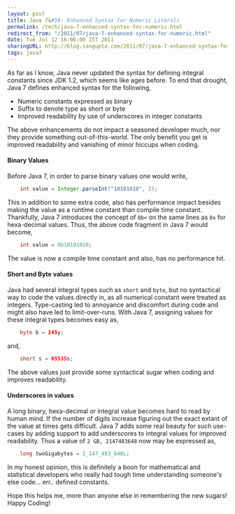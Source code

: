 ```yaml
---
layout: post
title: Java 7&#58; Enhanced Syntax for Numeric Literals
permalink: /tech/java-7-enhanced-syntax-for-numeric.html
redirect_from: "/2011/07/java-7-enhanced-syntax-for-numeric.html"
date: Tue Jul 12 16:06:00 IST 2011
sharingURL: http://blog.sangupta.com/2011/07/java-7-enhanced-syntax-for-numeric.html
tags: java7
---
```

As far as I know, Java never updated the syntax for defining integral constants since JDK 1.2, which 
seems like ages before. To end that drought, Java 7 defines enhanced syntax for the following,

* Numeric constants expressed as binary
* Suffix to denote type as short or byte
* Improved readability by use of underscores in integer constants

The above enhancements do not impact a seasoned developer much, nor they provide something out-of-this-world. 
The only benefit you get is improved readability and vanishing of minor hiccups when coding. 

#### Binary Values

Before Java 7, in order to parse binary values one would write,

```java
    int value = Integer.parseInt("10101010", 2);
```

This in addition to some extra code, also has performance impact besides making the value as a runtime 
constant than compile time constant. Thankfully, Java 7 introduces the concept of `0b<` on the same lines as 
`0x` for hexa-decimal values. Thus, the above code fragment in Java 7 would become,

```java
    int value = 0b10101010;
```

The value is now a compile time constant and also, has no performance hit.

#### Short and Byte values

Java had several integral types such as `short` and `byte`, but no syntactical way to code the values directly 
in, as all numerical constant were treated as integers. Type-casting led to annoyance and discomfort during code 
and might also have led to limit-over-runs. With Java 7, assigning values for these integral types becomes easy as,

```java
    byte b = 245y;
```

and,

```java
    short s = 65535s;
```

The above values just provide some syntactical sugar when coding and improves readability.

#### Underscores in values

A long binary, hexa-decimal or integral value becomes hard to read by human mind. If the number of digits increase 
figuring out the exact extant of the value at times gets difficult. Java 7 adds some real beauty for such use-cases 
by adding support to add underscores to integral values for improved readability. Thus a value of 
`2 GB, 2147483648` now may be expressed as,

```java
    long twoGigabytes = 2_147_483_648L;
```

In my honest opinion, this is definitely a boon for mathematical and statistical developers who really had tough 
time understanding someone's else code... err.. defined constants.

Hope this helps me, more than anyone else in remembering the new sugars! Happy Coding!
